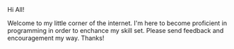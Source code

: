 <html>
<body>
Hi All!

Welcome to my little corner of the internet. I'm here to become proficient in programming in order to enchance my skill set. Please send feedback and encouragement my way. Thanks!

</body>
